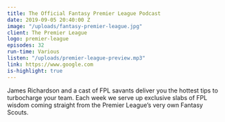 ```yaml
---
title: The Official Fantasy Premier League Podcast
date: 2019-09-05 20:40:00 Z
image: "/uploads/fantasy-premier-league.jpg"
client: The Premier League
logo: premier-league
episodes: 32
run-time: Various
listen: "/uploads/premier-league-preview.mp3"
link: https://www.google.com
is-highlight: true
---
```


James Richardson and a cast of FPL savants deliver you the hottest tips to turbocharge your team. Each week we serve up exclusive slabs of FPL wisdom coming straight from the Premier League’s very own Fantasy Scouts.